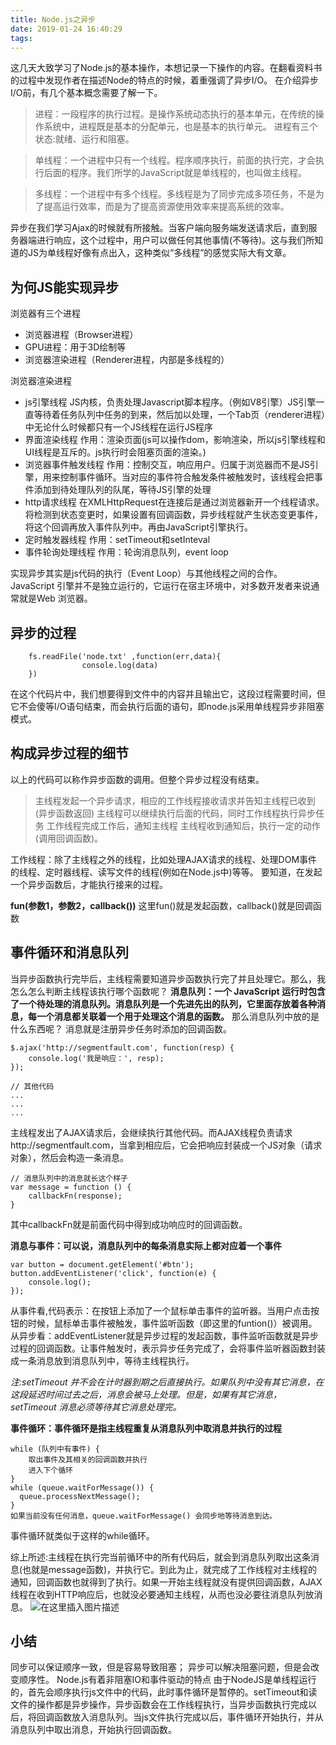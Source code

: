 ```yaml
---
title: Node.js之异步
date: 2019-01-24 16:40:29
tags:
---
```


﻿这几天大致学习了Node.js的基本操作，本想记录一下操作的内容。在翻看资料书的过程中发现作者在描述Node的特点的时候，着重强调了异步I/O。
在介绍异步I/O前，有几个基本概念需要了解一下。

> 进程：一段程序的执行过程。是操作系统动态执行的基本单元，在传统的操作系统中，进程既是基本的分配单元，也是基本的执行单元。
> 进程有三个状态:就绪、运行和阻塞。

> 单线程：一个进程中只有一个线程。程序顺序执行，前面的执行完，才会执行后面的程序。我们所学的JavaScript就是单线程的，也叫做主线程。

> 多线程：一个进程中有多个线程。多线程是为了同步完成多项任务，不是为了提高运行效率，而是为了提高资源使用效率来提高系统的效率。

异步在我们学习Ajax的时候就有所接触。当客户端向服务端发送请求后，直到服务器端进行响应，这个过程中，用户可以做任何其他事情(不等待)。这与我们所知道的JS为单线程好像有点出入，这种类似“多线程”的感觉实际大有文章。

## 为何JS能实现异步

浏览器有三个进程

- 浏览器进程（Browser进程）
- GPU进程：用于3D绘制等
- 浏览器渲染进程（Renderer进程，内部是多线程的）

浏览器渲染进程

- js引擎线程
  JS内核，负责处理Javascript脚本程序。（例如V8引擎）JS引擎一直等待着任务队列中任务的到来，然后加以处理，一个Tab页（renderer进程）中无论什么时候都只有一个JS线程在运行JS程序
- 界面渲染线程
  作用：渲染页面(js可以操作dom，影响渲染，所以js引擎线程和UI线程是互斥的。js执行时会阻塞页面的渲染。)
- 浏览器事件触发线程
  作用：控制交互，响应用户。归属于浏览器而不是JS引擎，用来控制事件循环。当对应的事件符合触发条件被触发时，该线程会把事件添加到待处理队列的队尾，等待JS引擎的处理
- http请求线程
  在XMLHttpRequest在连接后是通过浏览器新开一个线程请求。将检测到状态变更时，如果设置有回调函数，异步线程就产生状态变更事件，将这个回调再放入事件队列中。再由JavaScript引擎执行。
- 定时触发器线程
  作用：setTimeout和setInteval
- 事件轮询处理线程 
  作用：轮询消息队列，event loop

 实现异步其实是js代码的执行（Event Loop）与其他线程之间的合作。JavaScript 引擎并不是独立运行的，它运行在宿主环境中，对多数开发者来说通常就是Web 浏览器。

## 异步的过程

```
	fs.readFile('node.txt' ,function(err,data){
				console.log(data)
	})
```

在这个代码片中，我们想要得到文件中的内容并且输出它，这段过程需要时间，但它不会傻等I/O语句结束，而会执行后面的语句，即node.js采用单线程异步非阻塞模式。

## 构成异步过程的细节

以上的代码可以称作异步函数的调用。但整个异步过程没有结束。

> 主线程发起一个异步请求，相应的工作线程接收请求并告知主线程已收到(异步函数返回)
> 主线程可以继续执行后面的代码，同时工作线程执行异步任务
> 工作线程完成工作后，通知主线程
> 主线程收到通知后，执行一定的动作(调用回调函数)。

工作线程：除了主线程之外的线程，比如处理AJAX请求的线程、处理DOM事件的线程、定时器线程、读写文件的线程(例如在Node.js中)等等。
要知道，在发起一个异步函数后，才能执行接来的过程。

**fun(参数1，参数2，callback())**
这里fun()就是发起函数，callback()就是回调函数

## 事件循环和消息队列

当异步函数执行完毕后，主线程需要知道异步函数执行完了并且处理它。那么，我怎么怎么判断主线程该执行哪个函数呢？
**消息队列：一个 JavaScript 运行时包含了一个待处理的消息队列。消息队列是一个先进先出的队列，它里面存放着各种消息，每一个消息都关联着一个用于处理这个消息的函数。**
那么消息队列中放的是什么东西呢？
消息就是注册异步任务时添加的回调函数。

```
$.ajax('http://segmentfault.com', function(resp) {
    console.log('我是响应：', resp);
});

// 其他代码
...
...
...
```

主线程发出了AJAX请求后，会继续执行其他代码。而AJAX线程负责请求http://segmentfault.com，当拿到相应后，它会把响应封装成一个JS对象（请求对象），然后会构造一条消息。

```
// 消息队列中的消息就长这个样子
var message = function () {
    callbackFn(response);
}
```

其中callbackFn就是前面代码中得到成功响应时的回调函数。

**消息与事件：可以说，消息队列中的每条消息实际上都对应着一个事件**

```
var button = document.getElement('#btn');
button.addEventListener('click', function(e) {
    console.log();
});
```

从事件看,代码表示：在按钮上添加了一个鼠标单击事件的监听器。当用户点击按钮的时候，鼠标单击事件被触发，事件监听函数（即这里的funtion()）被调用。
从异步看：addEventListener就是异步过程的发起函数，事件监听函数就是异步过程的回调函数。让事件触发时，表示异步任务完成了，会将事件监听器函数封装成一条消息放到消息队列中，等待主线程执行。

*注:setTimeout 并不会在计时器到期之后直接执行。如果队列中没有其它消息，在这段延迟时间过去之后，消息会被马上处理。但是，如果有其它消息，setTimeout 消息必须等待其它消息处理完。*

**事件循环：事件循环是指主线程重复从消息队列中取消息并执行的过程**

```
while (队列中有事件) {
  	取出事件及其相关的回调函数并执行
  	进入下个循环
}
while (queue.waitForMessage()) {
  queue.processNextMessage();
}
如果当前没有任何消息，queue.waitForMessage() 会同步地等待消息到达。
```

事件循环就类似于这样的while循环。

综上所述:主线程在执行完当前循环中的所有代码后，就会到消息队列取出这条消息(也就是message函数)，并执行它。到此为止，就完成了工作线程对主线程的通知，回调函数也就得到了执行。如果一开始主线程就没有提供回调函数，AJAX线程在收到HTTP响应后，也就没必要通知主线程，从而也没必要往消息队列放消息。
![在这里插入图片描述](https://img-blog.csdnimg.cn/20190122004447938.png?x-oss-process=image/watermark,type_ZmFuZ3poZW5naGVpdGk,shadow_10,text_aHR0cHM6Ly9ibG9nLmNzZG4ubmV0L2d4eXFuNjI2,size_16,color_FFFFFF,t_70)

## 小结

同步可以保证顺序一致，但是容易导致阻塞；
异步可以解决阻塞问题，但是会改变顺序性。
Node.js有着非阻塞IO和事件驱动的特点
由于NodeJS是单线程运行的，首先会顺序执行js文件中的代码，此时事件循环是暂停的。setTimeout和读文件的操作都是异步操作，异步函数会在工作线程执行，当异步函数执行完成以后，将回调函数放入消息队列。当js文件执行完成以后，事件循环开始执行，并从消息队列中取出消息，开始执行回调函数。

